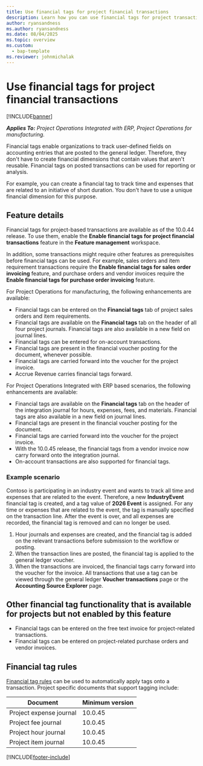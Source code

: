 ```yaml
---
title: Use financial tags for project financial transactions
description: Learn how you can use financial tags for project transactions.
author: ryansandness
ms.author: ryansandness
ms.date: 08/04/2025
ms.topic: overview
ms.custom: 
  - bap-template
ms.reviewer: johnmichalak
---
```


# Use financial tags for project financial transactions

[!INCLUDE[banner](../includes/banner.md)]

_**Applies To:** Project Operations Integrated with ERP, Project Operations for manufacturing._

Financial tags enable organizations to track user-defined fields on accounting entries that are posted to the general ledger. Therefore, they don't have to create financial dimensions that contain values that aren't reusable. Financial tags on posted transactions can be used for reporting or analysis.

For example, you can create a financial tag to track time and expenses that are related to an initiative of short duration. You don't have to use a unique financial dimension for this purpose.

## Feature details

Financial tags for project-based transactions are available as of the 10.0.44 release. To use them, enable the **Enable financial tags for project financial transactions** feature in the **Feature management** workspace.

In addition, some transactions might require other features as prerequisites before financial tags can be used. For example, sales orders and item requirement transactions require the **Enable financial tags for sales order invoicing** feature, and purchase orders and vendor invoices require the **Enable financial tags for purchase order invoicing** feature.

For Project Operations for manufacturing, the following enhancements are available:

- Financial tags can be entered on the **Financial tags** tab of project sales orders and item requirements.
- Financial tags are available on the **Financial tags** tab on the header of all four project journals. Financial tags are also available in a new field on journal lines.
- Financial tags can be entered for on-account transactions.
- Financial tags are present in the financial voucher posting for the document, whenever possible.
- Financial tags are carried forward into the voucher for the project invoice.
- Accrue Revenue carries financial tags forward.

For Project Operations Integrated with ERP based scenarios, the following enhancements are available:

- Financial tags are available on the **Financial tags** tab on the header of the integration journal for hours, expenses, fees, and materials. Financial tags are also available in a new field on journal lines.
- Financial tags are present in the financial voucher posting for the document.
- Financial tags are carried forward into the voucher for the project invoice.
- With the 10.0.45 release, the financial tags from a vendor invoice now carry forward onto the integration journal.
- On-account transactions are also supported for financial tags.

### Example scenario

Contoso is participating in an industry event and wants to track all time and expenses that are related to the event. Therefore, a new **IndustryEvent** financial tag is created, and a tag value of **2026 Event** is assigned. For any time or expenses that are related to the event, the tag is manually specified on the transaction line. After the event is over, and all expenses are recorded, the financial tag is removed and can no longer be used.

1. Hour journals and expenses are created, and the financial tag is added on the relevant transactions before submission to the workflow or posting.
1. When the transaction lines are posted, the financial tag is applied to the general ledger voucher.
1. When the transactions are invoiced, the financial tags carry forward into the voucher for the invoice. All transactions that use a tag can be viewed through the general ledger **Voucher transactions** page or the **Accounting Source Explorer** page.

## Other financial tag functionality that is available for projects but not enabled by this feature

- Financial tags can be entered on the free text invoice for project-related transactions.
- Financial tags can be entered on project-related purchase orders and vendor invoices.

## Financial tag rules

[Financial tag rules](/dynamics365/finance/general-ledger/financial-tag-defaulting) can be used to automatically apply tags onto a transaction. Project specific documents that support tagging include:

|Document  |Minimum version  |
|---------|---------|
|Project expense journal     |10.0.45         |
|Project fee journal     |10.0.45          |
|Project hour journal     |10.0.45          |
|Project item journal     |10.0.45          |

[!INCLUDE[footer-include](../includes/footer-banner.md)]
